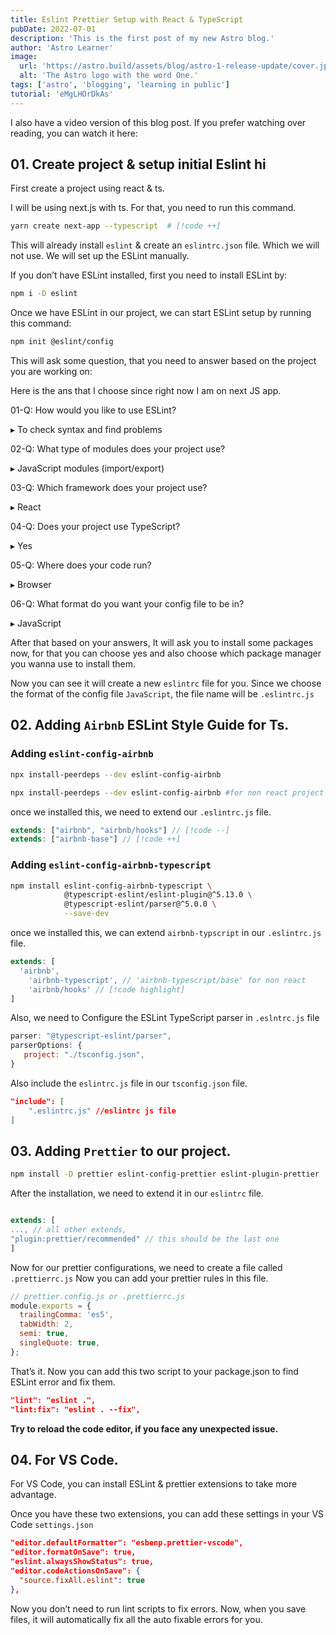 ```yaml
---
title: Eslint Prettier Setup with React & TypeScript
pubDate: 2022-07-01
description: 'This is the first post of my new Astro blog.'
author: 'Astro Learner'
image:
  url: 'https://astro.build/assets/blog/astro-1-release-update/cover.jpeg'
  alt: 'The Astro logo with the word One.'
tags: ['astro', 'blogging', 'learning in public']
tutorial: 'eMgLHOrDkAs'
---
```


I also have a video version of this blog post. If you prefer watching over reading, you can watch it here:


## 01. Create project & setup initial Eslint hi

First create a project using react & ts.

I will be using next.js with ts. For that, you need to run this command.

```bash {1}
yarn create next-app --typescript  # [!code ++]
```

This will already install `eslint` & create an `eslintrc.json` file. Which we will not use. We will set up the ESLint manually.

If you don’t have ESLint installed, first you need to install ESLint by:

```bash
npm i -D eslint
```

Once we have ESLint in our project, we can start ESLint setup by running this command:

```bash
npm init @eslint/config
```

This will ask some question, that you need to answer based on the project you are working on:

Here is the ans that I choose since right now I am on next JS app.

01-Q: How would you like to use ESLint?

▸ To check syntax and find problems

02-Q: What type of modules does your project use?

▸ JavaScript modules (import/export)

03-Q: Which framework does your project use?

▸ React

04-Q: Does your project use TypeScript?

▸ Yes

05-Q: Where does your code run?

▸ Browser

06-Q: What format do you want your config file to be in?

▸ JavaScript

After that based on your answers, It will ask you to install some packages now, for that you can choose yes and also choose which package manager you wanna use to install them.

Now you can see it will create a new `eslintrc` file for you. Since we choose the format of the config file `JavaScript`, the file name will be `.eslintrc.js`

## 02. Adding `Airbnb` ESLint Style Guide for Ts.

### Adding `eslint-config-airbnb`

```bash
npx install-peerdeps --dev eslint-config-airbnb

npx install-peerdeps --dev eslint-config-airbnb #for non react project
```

once we installed this, we need to extend our `.eslintrc.js` file.

```jsx 
extends: ["airbnb", "airbnb/hooks"] // [!code --]
extends: ["airbnb-base"] // [!code ++]
```

### Adding **`eslint-config-airbnb-typescript`**

```bash
npm install eslint-config-airbnb-typescript \
            @typescript-eslint/eslint-plugin@^5.13.0 \
            @typescript-eslint/parser@^5.0.0 \
            --save-dev
```

once we installed this, we can extend `airbnb-typscript` in our `.eslintrc.js` file.

```jsx title=".eslintrc.js"
extends: [
  'airbnb',
	'airbnb-typescript', // 'airbnb-typescript/base' for non react
	'airbnb/hooks' // [!code highlight]
]
```

Also, we need to Configure the ESLint TypeScript parser in `.eslntrc.js` file

```jsx
parser: "@typescript-eslint/parser",
parserOptions: {
   project: "./tsconfig.json",
}
```

Also include the `eslintrc.js` file in our `tsconfig.json` file.

```json
"include": [
	".eslintrc.js" //eslintrc js file
]
```

## 03. Adding `Prettier` to our project.

```bash
npm install -D prettier eslint-config-prettier eslint-plugin-prettier
```

After the installation, we need to extend it in our `eslintrc` file.

```jsx

extends: [
..., // all other extends,
"plugin:prettier/recommended" // this should be the last one
]
```

Now for our prettier configurations, we need to create a file called `.prettierrc.js` Now you can add your prettier rules in this file.

```jsx
// prettier.config.js or .prettierrc.js
module.exports = {
  trailingComma: 'es5',
  tabWidth: 2,
  semi: true,
  singleQuote: true,
};
```

That’s it. Now you can add this two script to your package.json to find ESLint error and fix them.

```json
"lint": "eslint .",
"lint:fix": "eslint . --fix",
```

**Try to reload the code editor, if you face any unexpected issue.**

## 04. For VS Code.

For VS Code, you can install ESLint & prettier extensions to take more advantage.

Once you have these two extensions, you can add these settings in your VS Code `settings.json`

```json
"editor.defaultFormatter": "esbenp.prettier-vscode",
"editor.formatOnSave": true,
"eslint.alwaysShowStatus": true,
"editor.codeActionsOnSave": {
  "source.fixAll.eslint": true
},
```

Now you don’t need to run lint scripts to fix errors. Now, when you save files, it will automatically fix all the auto fixable errors for you.
